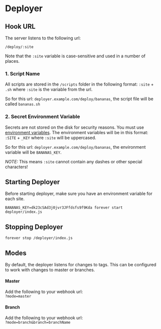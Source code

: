 # Deployer

## Hook URL

The server listens to the following url:    
```
/deploy/:site
```

Note that the `:site` variable is case-sensitive and used in a number of places.

### 1. Script Name

All scripts are stored in the `/scripts` folder in the following format: `:site` + `.sh` where `:site` is the variable from the url.

So for this url: `deployer.example.com/deploy/bananas`, the script file will be called `bananas.sh`


### 2. Secret Environment Variable

Secrets are not stored on the disk for security reasons. You must use [environment variables](http://stackoverflow.com/a/4870450/1666937). The environment variables will be in this format: `:SITE` + `_KEY` where `:site` will be uppercased.

So for this url: `deployer.example.com/deploy/bananas`, the environment variable will be `BANANAS_KEY`.

*NOTE:* This means `:site` cannot contain any dashes or other special characters!


## Starting Deployer

Before starting deployer, make sure you have an environment variable for each site.   

```BANANAS_KEY=dk23cSAd3j0jvr3JFfdsfs9f9Kda forever start deployer/index.js```


## Stopping Deployer

```forever stop /deployer/index.js```

## Modes

By default, the deployer listens for changes to tags. This can be configured to work with changes to master or branches.

#### Master
Add the following to your webhook url:    
`?mode=master`

#### Branch
Add the following to your webhook url:    
`?mode=branch&branch=branchName`
